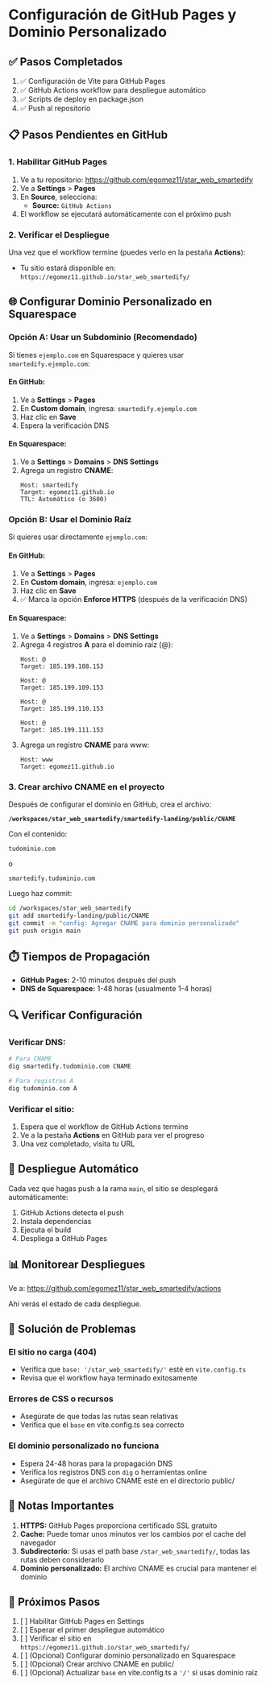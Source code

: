 # Configuración de GitHub Pages y Dominio Personalizado

## ✅ Pasos Completados

1. ✅ Configuración de Vite para GitHub Pages
2. ✅ GitHub Actions workflow para despliegue automático
3. ✅ Scripts de deploy en package.json
4. ✅ Push al repositorio

## 📋 Pasos Pendientes en GitHub

### 1. Habilitar GitHub Pages

1. Ve a tu repositorio: https://github.com/egomez11/star_web_smartedify
2. Ve a **Settings** > **Pages**
3. En **Source**, selecciona:
   - **Source:** `GitHub Actions`
4. El workflow se ejecutará automáticamente con el próximo push

### 2. Verificar el Despliegue

Una vez que el workflow termine (puedes verlo en la pestaña **Actions**):
- Tu sitio estará disponible en: `https://egomez11.github.io/star_web_smartedify/`

## 🌐 Configurar Dominio Personalizado en Squarespace

### Opción A: Usar un Subdominio (Recomendado)

Si tienes `ejemplo.com` en Squarespace y quieres usar `smartedify.ejemplo.com`:

#### En GitHub:
1. Ve a **Settings** > **Pages**
2. En **Custom domain**, ingresa: `smartedify.ejemplo.com`
3. Haz clic en **Save**
4. Espera la verificación DNS

#### En Squarespace:
1. Ve a **Settings** > **Domains** > **DNS Settings**
2. Agrega un registro **CNAME**:
   ```
   Host: smartedify
   Target: egomez11.github.io
   TTL: Automático (o 3600)
   ```

### Opción B: Usar el Dominio Raíz

Si quieres usar directamente `ejemplo.com`:

#### En GitHub:
1. Ve a **Settings** > **Pages**
2. En **Custom domain**, ingresa: `ejemplo.com`
3. Haz clic en **Save**
4. ✅ Marca la opción **Enforce HTTPS** (después de la verificación DNS)

#### En Squarespace:
1. Ve a **Settings** > **Domains** > **DNS Settings**
2. Agrega 4 registros **A** para el dominio raíz (@):
   ```
   Host: @
   Target: 185.199.108.153
   
   Host: @
   Target: 185.199.109.153
   
   Host: @
   Target: 185.199.110.153
   
   Host: @
   Target: 185.199.111.153
   ```
3. Agrega un registro **CNAME** para www:
   ```
   Host: www
   Target: egomez11.github.io
   ```

### 3. Crear archivo CNAME en el proyecto

Después de configurar el dominio en GitHub, crea el archivo:

**`/workspaces/star_web_smartedify/smartedify-landing/public/CNAME`**

Con el contenido:
```
tudominio.com
```
o
```
smartedify.tudominio.com
```

Luego haz commit:
```bash
cd /workspaces/star_web_smartedify
git add smartedify-landing/public/CNAME
git commit -m "config: Agregar CNAME para dominio personalizado"
git push origin main
```

## ⏱️ Tiempos de Propagación

- **GitHub Pages:** 2-10 minutos después del push
- **DNS de Squarespace:** 1-48 horas (usualmente 1-4 horas)

## 🔍 Verificar Configuración

### Verificar DNS:
```bash
# Para CNAME
dig smartedify.tudominio.com CNAME

# Para registros A
dig tudominio.com A
```

### Verificar el sitio:
1. Espera que el workflow de GitHub Actions termine
2. Ve a la pestaña **Actions** en GitHub para ver el progreso
3. Una vez completado, visita tu URL

## 🚀 Despliegue Automático

Cada vez que hagas push a la rama `main`, el sitio se desplegará automáticamente:
1. GitHub Actions detecta el push
2. Instala dependencias
3. Ejecuta el build
4. Despliega a GitHub Pages

## 📊 Monitorear Despliegues

Ve a: https://github.com/egomez11/star_web_smartedify/actions

Ahí verás el estado de cada despliegue.

## 🔧 Solución de Problemas

### El sitio no carga (404)
- Verifica que `base: '/star_web_smartedify/'` esté en `vite.config.ts`
- Revisa que el workflow haya terminado exitosamente

### Errores de CSS o recursos
- Asegúrate de que todas las rutas sean relativas
- Verifica que el `base` en vite.config.ts sea correcto

### El dominio personalizado no funciona
- Espera 24-48 horas para la propagación DNS
- Verifica los registros DNS con `dig` o herramientas online
- Asegúrate de que el archivo CNAME esté en el directorio public/

## 📝 Notas Importantes

1. **HTTPS:** GitHub Pages proporciona certificado SSL gratuito
2. **Cache:** Puede tomar unos minutos ver los cambios por el cache del navegador
3. **Subdirectorio:** Si usas el path base `/star_web_smartedify/`, todas las rutas deben considerarlo
4. **Dominio personalizado:** El archivo CNAME es crucial para mantener el dominio

## 🎯 Próximos Pasos

1. [ ] Habilitar GitHub Pages en Settings
2. [ ] Esperar el primer despliegue automático
3. [ ] Verificar el sitio en `https://egomez11.github.io/star_web_smartedify/`
4. [ ] (Opcional) Configurar dominio personalizado en Squarespace
5. [ ] (Opcional) Crear archivo CNAME en public/
6. [ ] (Opcional) Actualizar `base` en vite.config.ts a `'/'` si usas dominio raíz

